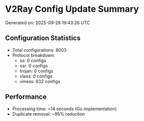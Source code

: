 # V2Ray Config Update Summary
Generated on: 2025-09-28 19:43:26 UTC

## Configuration Statistics
- Total configurations: 8003
- Protocol breakdown:
  - ss: 0 configs
  - ssr: 0 configs
  - trojan: 0 configs
  - vless: 0 configs
  - vmess: 632 configs

## Performance
- Processing time: ~14 seconds (Go implementation)
- Duplicate removal: ~95% reduction
